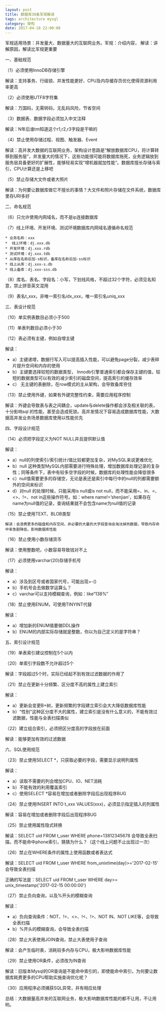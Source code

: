 ```yaml
---
layout: post
title: 数据库30条军规解读
tags: architecture mysql
category: 架构
date: 2017-04-18 22:00:08
---
```


军规适用场景：并发量大、数据量大的互联网业务。军规：介绍内容，     解读：讲解原因，解读比军规更重要
 
一、基础规范

（1）必须使用InnoDB存储引擎

   解读：支持事务、行级锁、并发性能更好、CPU及内存缓存页优化使得资源利用率更高
 
（2）必须使用UTF8字符集

解读：万国码，无需转码，无乱码风险，节省空间
 
（3）数据表、数据字段必须加入中文注释

解读：N年后谁tm知道这个r1,r2,r3字段是干嘛的
 
（4）禁止使用存储过程、视图、触发器、Event

解读：高并发大数据的互联网业务，架构设计思路是“解放数据库CPU，将计算转移到服务层”，并发量大的情况下，这些功能很可能将数据库拖死，业务逻辑放到服务层具备更好的扩展性，能够轻易实现“增机器就加性能”。数据库擅长存储与索引，CPU计算还是上移吧
 
（5）禁止存储大文件或者大照片

解读：为何要让数据库做它不擅长的事情？大文件和照片存储在文件系统，数据库里存URI多好
 
二、命名规范

（6）只允许使用内网域名，而不是ip连接数据库
 
（7）线上环境、开发环境、测试环境数据库内网域名遵循命名规范

	* 业务名称：xxx
	*  线上环境：dj.xxx.db
	* 开发环境：dj.xxx.rdb
	* 测试环境：dj.xxx.tdb
	* 从库在名称后加-s标识，备库在名称后加-ss标识
	* 线上从库：dj.xxx-s.db
	* 线上备库：dj.xxx-sss.db
 
（8）库名、表名、字段名：小写，下划线风格，不超过32个字符，必须见名知意，禁止拼音英文混用
 
（9）表名t_xxx，非唯一索引名idx_xxx，唯一索引名uniq_xxx
 
三、表设计规范

（10）单实例表数目必须小于500
 
（11）单表列数目必须小于30
 
（12）表必须有主键，例如自增主键

解读：

* a）主键递增，数据行写入可以提高插入性能，可以避免page分裂，减少表碎片提升空间和内存的使用
* b）主键要选择较短的数据类型， Innodb引擎普通索引都会保存主键的值，较短的数据类型可以有效的减少索引的磁盘空间，提高索引的缓存效率
* c） 无主键的表删除，在row模式的主从架构，会导致备库夯住
 
（13）禁止使用外键，如果有外键完整性约束，需要应用程序控制

解读：外键会导致表与表之间耦合，update与delete操作都会涉及相关联的表，十分影响sql 的性能，甚至会造成死锁。高并发情况下容易造成数据库性能，大数据高并发业务场景数据库使用以性能优先
 
四、字段设计规范

（14）必须把字段定义为NOT NULL并且提供默认值

解读：

* a）null的列使索引/索引统计/值比较都更加复杂，对MySQL来说更难优化
* b）null 这种类型MySQL内部需要进行特殊处理，增加数据库处理记录的复杂性；同等条件下，表中有较多空字段的时候，数据库的处理性能会降低很多
* c）null值需要更多的存储空，无论是表还是索引中每行中的null的列都需要额外的空间来标识
* d）对null 的处理时候，只能采用is null或is not null，而不能采用=、in、<、<>、!=、not in这些操作符号。如：where name!=’shenjian’，如果存在name为null值的记录，查询结果就不会包含name为null值的记录
 
（15）禁止使用TEXT、BLOB类型

    解读：会浪费更多的磁盘和内存空间，非必要的大量的大字段查询会淘汰掉热数据，导致内存命中率急剧降低，影响数据库性能
 
（16）禁止使用小数存储货币

  解读：使用整数吧，小数容易导致钱对不上
 
（17）必须使用varchar(20)存储手机号

 解读：
 
* a）涉及到区号或者国家代号，可能出现+-()
* b）手机号会去做数学运算么？
* c）varchar可以支持模糊查询，例如：like“138%”
 
（18）禁止使用ENUM，可使用TINYINT代替

解读：

* a）增加新的ENUM值要做DDL操作
* b）ENUM的内部实际存储就是整数，你以为自己定义的是字符串？
 
五、索引设计规范

（19）单表索引建议控制在5个以内
 
（20）单索引字段数不允许超过5个

解读：字段超过5个时，实际已经起不到有效过滤数据的作用了
 
（21）禁止在更新十分频繁、区分度不高的属性上建立索引

解读：

* a）更新会变更B+树，更新频繁的字段建立索引会大大降低数据库性能
* b）“性别”这种区分度不大的属性，建立索引是没有什么意义的，不能有效过滤数据，性能与全表扫描类似
 
（22）建立组合索引，必须把区分度高的字段放在前面

解读：能够更加有效的过滤数据
 
六、SQL使用规范

（23）禁止使用SELECT *，只获取必要的字段，需要显示说明列属性

 解读：
 
* a）读取不需要的列会增加CPU、IO、NET消耗
* b）不能有效的利用覆盖索引
* c）使用SELECT *容易在增加或者删除字段后出现程序BUG
 
（24）禁止使用INSERT INTO t_xxx VALUES(xxx)，必须显示指定插入的列属性

 解读：容易在增加或者删除字段后出现程序BUG
 
（25）禁止使用属性隐式转换

解读：SELECT uid FROM t_user WHERE phone=13812345678 会导致全表扫描，而不能命中phone索引，猜猜为什么？（这个线上问题不止出现过一次）
 
（26）禁止在WHERE条件的属性上使用函数或者表达式

解读：SELECT uid FROM t_user WHERE from_unixtime(day)>='2017-02-15' 会导致全表扫描

正确的写法是：SELECT uid FROM t_user WHERE day>= unix_timestamp('2017-02-15 00:00:00')
 
（27）禁止负向查询，以及%开头的模糊查询

解读：

* a）负向查询条件：NOT、!=、<>、!<、!>、NOT IN、NOT LIKE等，会导致全表扫描
* b）%开头的模糊查询，会导致全表扫描
 
（28）禁止大表使用JOIN查询，禁止大表使用子查询

解读：会产生临时表，消耗较多内存与CPU，极大影响数据库性能
 
（29）禁止使用OR条件，必须改为IN查询

解读：旧版本Mysql的OR查询是不能命中索引的，即使能命中索引，为何要让数据库耗费更多的CPU帮助实施查询优化呢？
 
（30）应用程序必须捕获SQL异常，并有相应处理

总结：大数据量高并发的互联网业务，极大影响数据库性能的都不让用，不让用哟。 
